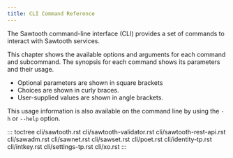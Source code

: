 ```yaml
---
title: CLI Command Reference
---
```


The Sawtooth command-line interface (CLI) provides a set of commands to
interact with Sawtooth services.

This chapter shows the available options and arguments for each command
and subcommand. The synopsis for each command shows its parameters and
their usage.

-   Optional parameters are shown in square brackets
-   Choices are shown in curly braces.
-   User-supplied values are shown in angle brackets.

This usage information is also available on the command line by using
the `-h` or `--help` option.

::: toctree
cli/sawtooth.rst cli/sawtooth-validator.rst cli/sawtooth-rest-api.rst
cli/sawadm.rst cli/sawnet.rst cli/sawset.rst cli/poet.rst
cli/identity-tp.rst cli/intkey.rst cli/settings-tp.rst cli/xo.rst
:::

